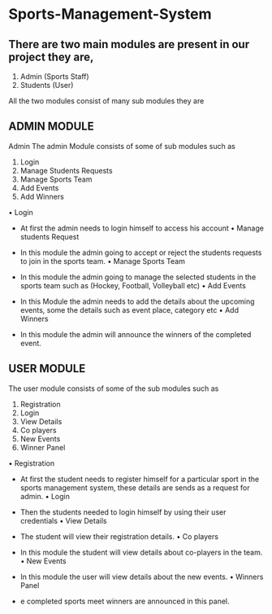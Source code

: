 # Sports-Management-System

## There are two main modules are present in our project they are,
  1) Admin (Sports Staff) 
  2) Students (User) 

All the two modules consist of many sub modules they are

## ADMIN MODULE

Admin The admin Module consists of some of sub modules such as 
  1) Login 
  2) Manage Students Requests 
  3) Manage Sports Team 
  4) Add Events 
  5) Add Winners 
 
• Login

   - At first the admin needs to login himself to access his account 
• Manage students Request 

   - In this module the admin going to accept or reject the students requests to join in the sports team.
• Manage Sports Team

   - In this module the admin going to manage the selected students in the sports team such as (Hockey, Football, Volleyball etc) 
• Add Events 

   - In this Module the admin needs to add the details about the upcoming events, some the details such as event place, category etc 
• Add Winners 

  - In this module the admin will announce the winners of the completed event.
  
## USER MODULE

The user module consists of some of the sub modules such as 
  1) Registration 
  2) Login 
  3) View Details   
  4) Co players 
  5) New Events 
  6) Winner Panel
  
• Registration 

  - At first the student needs to register himself for a particular sport in the sports management system, these details are sends as a request for admin. 
• Login 

  - Then the students needed to login himself by using their user credentials 
• View Details 

  - The student will view their registration details. 
• Co players

  - In this module the student will view details about co-players in the team. 
• New Events 

  - In this module the user will view details about the new events. 
• Winners Panel 
  - e completed sports meet winners are announced in this panel.
